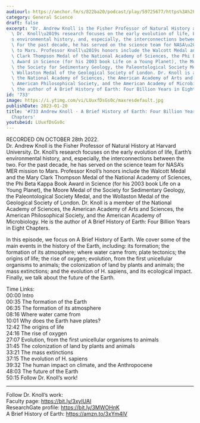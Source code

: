 ```yaml
---
audiourl: https://anchor.fm/s/822ba20/podcast/play/59725677/https%3A%2F%2Fd3ctxlq1ktw2nl.cloudfront.net%2Fstaging%2F2022-9-28%2F316f5f40-ecdd-6c4c-449e-5e2b7af3514e.m4a
category: General Science
draft: false
excerpt: "Dr. Andrew Knoll is the Fisher Professor of Natural History at Harvard University.\
  \ Dr. Knoll\u2019s research focuses on the early evolution of life, Earth\u2019\
  s environmental history, and, especially, the interconnections between the two.\
  \ For the past decade, he has served on the science team for NASA\u2019s MER mission\
  \ to Mars. Professor Knoll\u2019s honors include the Walcott Medal and the Mary\
  \ Clark Thompson Medal of the National Academy of Sciences, the Phi Beta Kappa Book\
  \ Award in Science (for his 2003 book Life on a Young Planet), the Moore Medal of\
  \ the Society for Sedimentary Geology, the Paleontological Society Medal, and the\
  \ Wollaston Medal of the Geological Society of London. Dr. Knoll is a member of\
  \ the National Academy of Sciences, the American Academy of Arts and Sciences, the\
  \ American Philosophical Society, and the American Academy of Microbiology. He is\
  \ the author of A Brief History of Earth: Four Billion Years in Eight Chapters."
id: '733'
image: https://i.ytimg.com/vi/LUuxfDsGs0c/maxresdefault.jpg
publishDate: 2023-01-20
title: '#733 Andrew Knoll - A Brief History of Earth: Four Billion Years in Eight
  Chapters'
youtubeid: LUuxfDsGs0c
---
```

<div class="timelinks">

RECORDED ON OCTOBER 28th 2022.  
Dr. Andrew Knoll is the Fisher Professor of Natural History at Harvard University. Dr. Knoll’s research focuses on the early evolution of life, Earth’s environmental history, and, especially, the interconnections between the two. For the past decade, he has served on the science team for NASA’s MER mission to Mars. Professor Knoll’s honors include the Walcott Medal and the Mary Clark Thompson Medal of the National Academy of Sciences, the Phi Beta Kappa Book Award in Science (for his 2003 book Life on a Young Planet), the Moore Medal of the Society for Sedimentary Geology, the Paleontological Society Medal, and the Wollaston Medal of the Geological Society of London. Dr. Knoll is a member of the National Academy of Sciences, the American Academy of Arts and Sciences, the American Philosophical Society, and the American Academy of Microbiology. He is the author of A Brief History of Earth: Four Billion Years in Eight Chapters.

In this episode, we focus on A Brief History of Earth. We cover some of the main events in the history of the Earth, including: its formation; the formation of its atmosphere; where water came from; plate tectonics; the origins of life; the rise of oxygen; evolution, from the first unicellular organisms to animals; the colonization of land by plants and animals; the mass extinctions; and the evolution of H. sapiens, and its ecological impact. Finally, we talk about the future of the Earth.

Time Links:  
<time>00:00</time> Intro  
<time>00:35</time> The formation of the Earth  
<time>06:35</time> The formation of its atmosphere  
<time>08:16</time> Where water came from  
<time>10:01</time> Why does the Earth have plates?  
<time>12:42</time> The origins of life  
<time>24:16</time> The rise of oxygen  
<time>27:07</time> Evolution, from the first unicellular organisms to animals  
<time>31:45</time> The colonization of land by plants and animals  
<time>33:21</time> The mass extinctions  
<time>37:15</time> The evolution of H. sapiens  
<time>39:32</time> The human impact on climate, and the Anthropocene  
<time>48:03</time> The future of the Earth  
<time>50:15</time> Follow Dr. Knoll’s work!

---

Follow Dr. Knoll’s work:  
Faculty page: https://bit.ly/3xylUAl  
ResearchGate profile: https://bit.ly/3MWOHnK  
A Brief History of Earth: https://amzn.to/3xYm4lV
</div>


